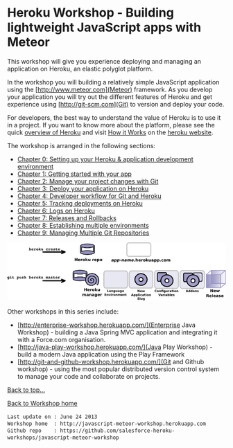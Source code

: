 <link href="index.css" rel="stylesheet" type="text/css">

# <a id="top">Heroku Workshop - Building lightweight JavaScript apps with Meteor</a>

This workshop will give you experience deploying and managing an application on Heroku, an elastic polyglot platform.

In the workshop you will building a relatively simple JavaScript application using the [http://www.meteor.com](Meteor) framework.  As you develop your application you will try out the different features of Heroku and get experience using [http://git-scm.com](Git) to version and deploy your code.

For developers, the best way to understand the value of Heroku is to use it in a project.  If you want to know more about the platform, please see the quick [overview of Heroku](what-is-heroku.md) and visit [How it Works]() on the [heroku website](http://www.heroku.com).

The workshop is arranged in the following sections:

* [Chapter 0: Setting up your Heroku & application development environment](00-setting-up-your-environment.html)
* [Chapter 1: Getting started with your app](01-getting-started-with-your-app.html)
* [Chapter 2: Manage your project changes with Git](02-manage-your-project-changes-with-git.html)
* [Chapter 3: Deploy your application on Heroku](03-deploy-your-application-on-heroku.html)
* [Chapter 4: Developer workflow for Git and Heroku](04-developer-workflow-for-git-and-heroku.html)
* [Chapter 5: Trackng deployments on Heroku](05-tracking-deployments-on-heroku.html)
* [Chapter 6: Logs on Heroku](06-logs-on-heroku.html)
* [Chapter 7: Releases and Rollbacks](07-releases-and-rollbacks.html)
* [Chapter 8: Establishing multiple environments](08-adding-a-staging-environment.html)
* [Chapter 9: Managing Multiple Git Repositories](09-managing-multiple-repositories.html)


<!-- Work in progress

* [Chapter 12: Searching logs with Papertrail add-on (optional)](12-searching-logs-with-papertrail.html)
* [Chapter 15: Collaborating with Github](15-collaborating-with-github.html)
* [Chapter 16: Monitoring Heroku apps](16-monitoring-heroku-apps.html)
* [Chapter 17: Performance Monitoring with New Relic (optional)](17-monitoring-your-application-with-new-relic.html)
* [Appendix A: Additional Resources](A1-additional-resources.md)

-->


<img src="images/heroku-developer-workflow--create-push.png">

Other workshops in this series include:

* [http://enterprise-workshop.herokuapp.com/](Enterprise Java Workshop) - building a Java Spring MVC application and integrating it with a Force.com organisation.
* [http://java-play-workshop.herokuapp.com/](Java Play Workshop) - build a modern Java application using the Play Framework
* [http://git-and-github-workshop.herokuapp.com/](Git and Github workshop) - using the most popular distributed version control system to manage your code and collaborate on projects.

[Back to top...](#top)

[Back to Workshop home](/index.html)


    Last update on : June 24 2013
    Workshop home  : http://javascript-meteor-workshop.herokuapp.com
    Github repo    : https://github.com/salesforce-heroku-workshops/javascript-meteor-workshop

